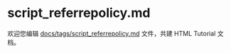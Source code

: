 script_referrepolicy.md
===

欢迎您编辑 <a target="__blank" href="https://github.com/jaywcjlove/html-tutorial/blob/main/docs/tags/script_referrepolicy.md">docs/tags/script_referrepolicy.md</a> 文件，共建 HTML Tutorial 文档。